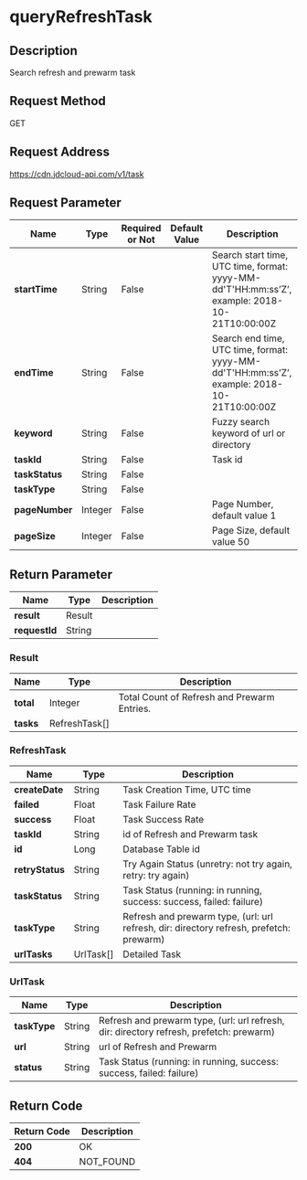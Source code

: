 # queryRefreshTask


## Description
Search refresh and prewarm task

## Request Method
GET

## Request Address
https://cdn.jdcloud-api.com/v1/task


## Request Parameter
|Name|Type|Required or Not|Default Value|Description|
|---|---|---|---|---|
|**startTime**|String|False| |Search start time, UTC time, format: yyyy-MM-dd'T'HH:mm:ss’Z’, example: 2018-10-21T10:00:00Z|
|**endTime**|String|False| |Search end time, UTC time, format: yyyy-MM-dd'T'HH:mm:ss’Z’, example: 2018-10-21T10:00:00Z|
|**keyword**|String|False| |Fuzzy search keyword of url or directory|
|**taskId**|String|False| |Task id|
|**taskStatus**|String|False| | |
|**taskType**|String|False| | |
|**pageNumber**|Integer|False| |Page Number, default value 1|
|**pageSize**|Integer|False| |Page Size, default value 50|


## Return Parameter
|Name|Type|Description|
|---|---|---|
|**result**|Result| |
|**requestId**|String| |

### Result
|Name|Type|Description|
|---|---|---|
|**total**|Integer|Total Count of Refresh and Prewarm Entries.|
|**tasks**|RefreshTask[]| |
### RefreshTask
|Name|Type|Description|
|---|---|---|
|**createDate**|String|Task Creation Time, UTC time|
|**failed**|Float|Task Failure Rate|
|**success**|Float|Task Success Rate|
|**taskId**|String|id of Refresh and Prewarm task|
|**id**|Long|Database Table id|
|**retryStatus**|String|Try Again Status (unretry: not try again, retry: try again)|
|**taskStatus**|String|Task Status (running: in running, success: success, failed: failure)|
|**taskType**|String|Refresh and prewarm type, (url: url refresh, dir: directory refresh, prefetch: prewarm)|
|**urlTasks**|UrlTask[]|Detailed Task|
### UrlTask
|Name|Type|Description|
|---|---|---|
|**taskType**|String|Refresh and prewarm type, (url: url refresh, dir: directory refresh, prefetch: prewarm)|
|**url**|String|url of Refresh and Prewarm|
|**status**|String|Task Status (running: in running, success: success, failed: failure)|

## Return Code
|Return Code|Description|
|---|---|
|**200**|OK|
|**404**|NOT_FOUND|
